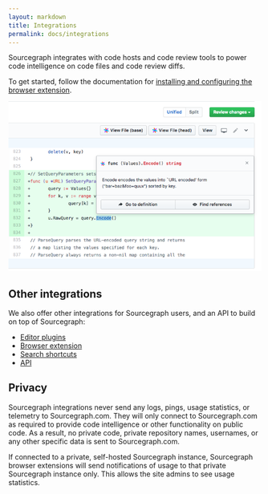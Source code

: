 ```yaml
---
layout: markdown
title: Integrations
permalink: docs/integrations
---
```


Sourcegraph integrates with code hosts and code review tools to power code intelligence on code files and code review diffs.

To get started, follow the documentation for [installing and configuring the browser extension](/docs/features/browser-extension).

![GitHub pull request integration](./images/GitHubDiff.png)

## Other integrations

We also offer other integrations for Sourcegraph users, and an API to build on top of Sourcegraph:

- [Editor plugins](/docs/integrations/editor-plugins)
- [Browser extension](/docs/features/browser-extension)
- [Search shortcuts](/docs/features/search-shortcuts)
- [API](/docs/features/api)

## Privacy

Sourcegraph integrations never send any logs, pings, usage statistics, or telemetry to Sourcegraph.com. They will only connect to Sourcegraph.com as required to provide code intelligence or other functionality on public code. As a result, no private code, private repository names, usernames, or any other specific data is sent to Sourcegraph.com.

If connected to a private, self-hosted Sourcegraph instance, Sourcegraph browser extensions will send notifications of usage to that private Sourcegraph instance only. This allows the site admins to see usage statistics.
